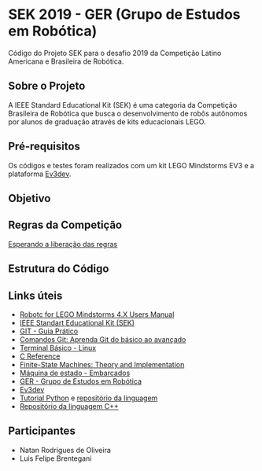 # SEK 2019 - GER (Grupo de Estudos em Robótica)

Código do Projeto SEK para o desafio 2019 da Competição Latino Americana e Brasileira de Robótica.

## Sobre o Projeto

A IEEE Standard Educational Kit (SEK) é uma categoria da Competição Brasileira de Robótica que busca o desenvolvimento de robôs autônomos por alunos de graduação através de kits educacionais LEGO.

## Pré-requisitos

Os códigos e testes foram realizados com um kit LEGO Mindstorms EV3 e a plataforma [Ev3dev](https://www.ev3dev.org/).

## Objetivo


## Regras da Competição

[Esperando a liberação das regras](http://www.cbrobotica.org/?page_id=64)

## Estrutura do Código


## Links úteis

* [Robotc for LEGO Mindstorms 4.X Users Manual](http://help.robotc.net/WebHelpMindstorms/index.htm)
* [IEEE Standart Educational Kit (SEK)](http://www.cbrobotica.org/?page_id=64&amp;lang=pt)
* [GIT - Guia Prático](http://rogerdudler.github.io/git-guide/index.pt_BR.html)
* [Comandos Git: Aprenda Git do básico ao avançado](http://comandosgit.github.io/)
* [Terminal Básico - Linux](https://www.linux.ime.usp.br/~lucasmmg/livecd/documentacao/documentos/terminal/Terminal_basico.html)
* [C Reference](http://www.cplusplus.com/reference/)
* [Finite-State Machines: Theory and Implementation](https://gamedevelopment.tutsplus.com/tutorials/finite-state-machines-theory-and-implementation--gamedev-11867)
* [Máquina de estado - Embarcados](https://www.embarcados.com.br/maquina-de-estado/)
* [GER - Grupo de Estudos em Robótica](http://www.gerunicamp.com.br/)
* [Ev3dev](https://www.ev3dev.org/)
* [Tutorial Python](https://sites.google.com/site/ev3devpython/) e [repositório da linguagem](https://github.com/ev3dev/ev3dev-lang-python)
* [Repositório da linguagem C++](https://github.com/ddemidov/ev3dev-lang-cpp)

## Participantes
* Natan Rodrigues de Oliveira
* Luis Felipe Brentegani
